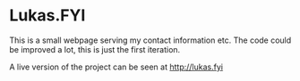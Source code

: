 # Lukas.FYI

This is a small webpage serving my contact information etc.
The code could be improved a lot, this is just the first iteration.

A live version of the project can be seen at http://lukas.fyi
